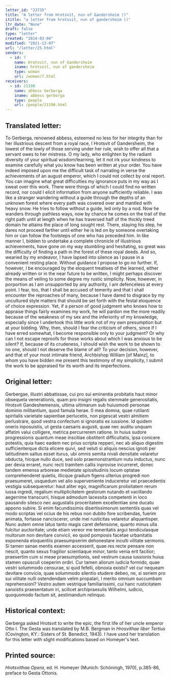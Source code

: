 ```yaml
---
letter_id: "23735"
title: "A letter from Hrotsvit, nun of Gandersheim ()"
ititle: "a letter from hrotsvit, nun of gandersheim ()"
ltr_date: "None"
draft: false
type: "letter"
created: "2014-03-04"
modified: "2021-12-07"
url: "/letter/25.html"
senders:
  - id: 7
    name: Hrotsvit, nun of Gandersheim
    iname: hrotsvit, nun of gandersheim
    type: woman
    url: /woman/7.html
receivers:
  - id: 21190
    name: abbess Gerberga
    iname: abbess gerberga
    type: people
    url: /people/21190.html
---
```

<h2> Translated letter:</h2>To Gerberga, renowned abbess, esteemed no less for her integrity than for her illustrious descent from a royal race, I Hrotsvit of Gandersheim, the lowest of the lowly of those serving under her rule, wish to offer all that a servant owes to her mistress.
O my lady, who enlighten by the radiant diversity of your spiritual wisdom/learning, let it not irk your kindness to examine carefully what you know has been written at your order.  You have indeed imposed upon me the difficult task of narrating in verse the achievements of an august emperor, which I could not collect by oral report.  You can imagine what great difficulties my ignorance puts in my way as I sweat over this work.  There were things of which I could find no written record, nor could I elicit information from anyone sufficiently reliable.  I was like a stranger wandering without a guide through the depths of an unknown forest where every path was covered over and mantled with heavy snow.  He tries to follow without a guide, led only by a nod.  Now he wanders through pathless ways, now by chance he comes on the trail of the right path until at length when he has traversed half of the thickly treed domain he attains the place of long sought rest.  There, staying his step, he dares not proceed farther until either he is led on by someone overtaking him or can follow the footsteps of one who has preceded him.  In like manner I, bidden to undertake a complete chronicle of illustrious achievements, have gone on my way stumbling and hesitating, so great was the difficulty of finding a path in the forest of these royal deeds.
And so, wearied by my endeavor, I have lapsed into silence as I pause in a convenient resting place.  Without guidance I propose to go no further.  If, however, I be encouraged by the eloquent treatises of the learned, either already written or in the near future to be written, I might perhaps discover the means of veiling to some degree my rustic simplicity.
Now, however, in porportion as I am unsupported by any authority, I am defenceless at every point.  I fear, too, that I shall be accused of temerity and that I shall encounter the reproaches of many, because I have dared to disgrace by my uncultured style matters that should be set forth with the festal eloquence of choice expression.  Yet, if a person of good judgment who knows how to appraise things fairly examines my work, he will pardon me the more readily because of the weakness of my sex and the inferiority of my knowledge, especially since I undertook this little work not of my own presumption but at your bidding.
Why, then, should I fear the criticism of others, since if I have erred somewhat, I become responsible only to your judgment?  Or why can I not escape reproofs for those works about which I was anxious to be silent?  If, because of its crudeness, I should wish the work to be shown to no one, should I not deserve the blame of all?  To your decision, however, and that of your most intimate friend, Archbishop William [of Mainz], to whom you have bidden me present this testimony of my simplicity, I submit the work to be appraised for its worth and its imperfections.
<h2 class="mt-4"> Original letter:</h2>Gerbergae, illustri abbatissae, cui pro sui eminentia probitatis haut minor obsequela venerationis, quam pro insigni regalis stemmate generositatis, Hrotsvit Gandeshemensis, ultima ultimarum sub huiusmodi personae dominio militantium, quod famula herae.
0 mea domna, quae rutilanti spiritalis varietate sapientiae perlucetis, non pigescat vestri almitiem perlustrare, quod vestra confectum si ignoratis ex iussione. Id quidem oneris inposuistis, ut gesta caesaris augusti, quae nec auditu unquam affatim valui colligere, metrica percurrerem ratione. In huius sudore progressionis quantum meae inscitiae obstiterit difficultatis, ipsa conicere potestis, quia haec eadem nec prius scripta repperi, nec ab aliquo digestim sufficienterque dicta elicere quivi, sed veluti si aliquis nescius ignoti per latitudinem saltus esset iturus, ubi omnis semita nivali densitate velaretur obducta, hicque nullo duce, sed solo praemonstrantium nutu inductus, nunc per devia erraret, nunc recti tramitem callis inprovise incurreret, donec tandem emensa arboreae medietate spissitudinis locum optatae comprehenderet quietis, illicque gradum figens ulterius progredi non praesumeret, usquedum vel alio superveniente induceretur vel praecedentis vestigia subsequeretur:  haut aliter ego, magnificarum prolixitatem rerum iussa ingredi, regalium multiplicitatem gestorum nutando et vacillando aegerrime transcurri, hisque admodum lacessita competenti in loco pausando silesco nec augustalis proceritatem excellentiae sine ducatu appono subire. Si enim facundissimis disertissimorum sententiis quas vel modo scriptas vel ocius de his rebus non dubito fore scribendas, fuerim animata, fortasse nanciscerer, unde mei rusticitas velaretur aliquantisper. Nunc autem omne latus tanto magis caret defensione, quanto minus ulla fulcitur auctoritate; unde etiam vereor me temeritatis argui tendiculasque multorum non devitare convicii, eo quod pomposis facetae urbanitatis exponenda eloquentiis praesumpserim dehonestare inculti vilitate sermonis. Si tamen sanae mentis examen accesserit, quae res recte pensare non nescit, quanto sexus fragilior scientiaque minor, tanto venia erit facilior; praesertim cum si meae praesumptionis, sed vestrum causa iussionis huius stamen opusculi coeperim ordiri. Cur tamen aliorum iudicia formido, quae vestri solummodo censurae, si quid fefelli, obnoxia existo?  vel cur nequeam devitare convicia, quae solummodo silentio studere debeo, ne, si seriem pro sui vilitate nulli ostendendam velim propalari, I merito omnium succumbam reprehensioni? Vestro autem vestrique familiarissimi, cui hanc rusticitatem sanxistis praesentatum iri, scilicet archipraesulis Wilhelmi, iudicio, quoquomodo factum sit, aestimandum relinquo.
<h2 class="mt-4"> Historical context:</h2><p>Gerberga asked Hrotsvit to write the epic, the first life of her uncle emperor Otto I. The Gesta was translated by M.B. Bergman in <em>Hrosvithae liber Tertius</em> (Covington, KY.: Sisters of St. Benedict, 1943). I have used her translation for this letter with slight modifications based on Homeyer's text.</p><h2 class="mt-4"> Printed source:</h2><p><em>Hrotsvithae Opera</em>, ed. H. Homeyer (Munich: Schöningh, 1970), p.385-86, preface to Gesta Ottonis.</p>